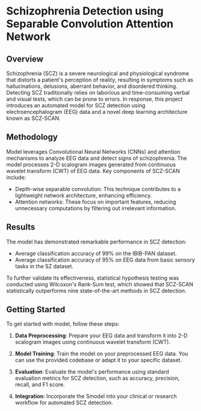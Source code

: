 # Schizophrenia Detection using Separable Convolution Attention Network

## Overview

Schizophrenia (SCZ) is a severe neurological and physiological syndrome that distorts a patient's perception of reality, resulting in symptoms such as hallucinations, delusions, aberrant behavior, and disordered thinking. Detecting SCZ traditionally relies on laborious and time-consuming verbal and visual tests, which can be prone to errors. In response, this project introduces an automated model for SCZ detection using electroencephalogram (EEG) data and a novel deep learning architecture known as SCZ-SCAN.

## Methodology

Model leverages Convolutional Neural Networks (CNNs) and attention mechanisms to analyze EEG data and detect signs of schizophrenia. The model processes 2-D scalogram images generated from continuous wavelet transform (CWT) of EEG data. Key components of SCZ-SCAN include:

- Depth-wise separable convolution: This technique contributes to a lightweight network architecture, enhancing efficiency.
- Attention networks: These focus on important features, reducing unnecessary computations by filtering out irrelevant information.

## Results

The model has demonstrated remarkable performance in SCZ detection:

- Average classification accuracy of 99% on the IBIB-PAN dataset.
- Average classification accuracy of 95% on EEG data from basic sensory tasks in the SZ dataset.

To further validate its effectiveness, statistical hypothesis testing was conducted using Wilcoxon's Rank-Sum test, which showed that SCZ-SCAN statistically outperforms nine state-of-the-art methods in SCZ detection.

## Getting Started

To get started with model, follow these steps:

1. **Data Preprocessing**: Prepare your EEG data and transform it into 2-D scalogram images using continuous wavelet transform (CWT).

2. **Model Training**: Train the model on your preprocessed EEG data. You can use the provided codebase or adapt it to your specific dataset.

3. **Evaluation**: Evaluate the model's performance using standard evaluation metrics for SCZ detection, such as accuracy, precision, recall, and F1 score.

4. **Integration**: Incorporate the Smodel into your clinical or research workflow for automated SCZ detection.
